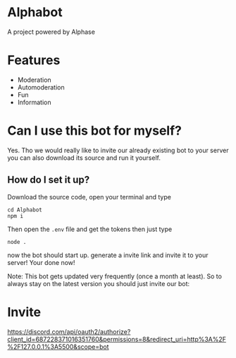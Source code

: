 # Alphabot
A project powered by Alphase

# Features
- Moderation
- Automoderation
- Fun
- Information

# Can I use this bot for myself?
Yes. Tho we would really like to invite our already existing bot to your server you can also download its source and run it yourself.

## How do I set it up? 
Download the source code,
open your terminal and
type
```log
cd Alphabot
npm i
```
Then open the `.env` file and get the tokens
then just type 
```log
node .
```

now the bot should start up.
generate a invite link and invite it to your server!
Your done now!

Note: This bot gets updated very frequently (once a month at least). So to always stay on the latest version you should just invite our bot:

# Invite
https://discord.com/api/oauth2/authorize?client_id=687228371016351760&permissions=8&redirect_uri=http%3A%2F%2F127.0.0.1%3A5500&scope=bot
